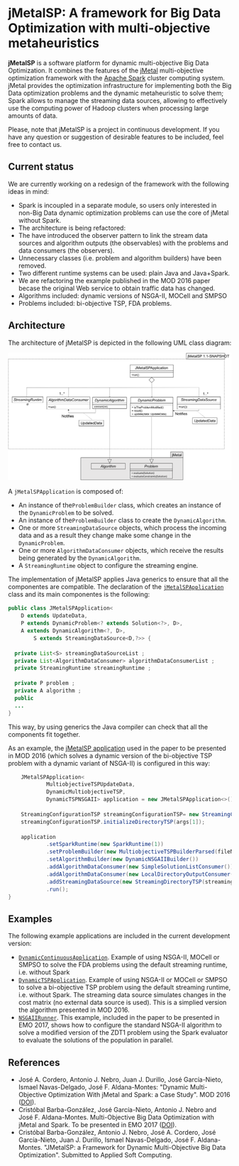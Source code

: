 # jMetalSP: A framework for Big Data Optimization with multi-objective metaheuristics

**jMetalSP** is a software platform for dynamic multi-objective Big Data Optimization. It combines the features of the [jMetal](http://jmetal.github.io/jMetal/) multi-objective optimization framework with the [Apache Spark](http://spark.apache.org/) cluster computing system. jMetal provides the optimization infrastructure for implementing both the Big Data optimization problems and the dynamic metaheuristic to solve them; Spark allows to manage the streaming data sources, allowing to effectively use the computing power of Hadoop clusters when processing large amounts of data.

Please, note that jMetalSP is a project in continuous development. If you have any question or suggestion of desirable features to be included, feel free to contact us. 

## Current status
We are currently working on a redesign of the framework with the following ideas in mind:
* Spark is incoupled in a separate module, so users only interested in non-Big Data dynamic optimization problems can use the core of jMetal without Spark.
* The architecture is being refactored:
 * The have introduced the observer pattern to link the stream data sources and algorithm outputs (the observables) with the problems and data consumers (the observers).
 * Unnecessary classes (i.e. problem and algorithm builders) have been removed.
 * Two different runtime systems can be used: plain Java and Java+Spark.
* We are refactoring the example published in the MOD 2016 paper becase the original Web service to obtain traffic data has changed. 
* Algorithms included: dynamic versions of NSGA-II, MOCell and SMPSO
* Problems included: bi-objective TSP, FDA problems.


## Architecture
The architecture of jMetalSP is depicted in the following UML class diagram:

![jMetalSP architecture](resources/jMetalSP1.1.png)

A `jMetalSPApplication` is composed of: 
* An instance of the`ProblemBuilder` class, which creates an instance of the `DynamicProblem` to be solved.
* An instance of the`ProblemBuilder` class to create the `DynamicAlgorithm`.
* One or more `StreamingDataSource` objects, which process the incoming data and as a result they change make some change in the `DynamicProblem`.
* One or more `AlgorithmDataConsumer` objects, which receive the results being generated by the `DynamicAlgorithm`.
* A `StreamingRuntime` object to configure the streaming engine.

The implementation of jMetalSP applies Java generics to ensure that all the componentes are compatible. The declaration of the [`jMetalSPApplication`](https://github.com/jMetal/jMetalSP/blob/master/jmetalsp-core/src/main/java/org/uma/jmetalsp/JMetalSPApplication.java) class and its main componentes is the following:
```java
public class JMetalSPApplication<
    D extends UpdateData,
    P extends DynamicProblem<? extends Solution<?>, D>,
    A extends DynamicAlgorithm<?, D>,
		S extends StreamingDataSource<D,?>> {

  private List<S> streamingDataSourceList ;
  private List<AlgorithmDataConsumer> algorithmDataConsumerList ;
  private StreamingRuntime streamingRuntime ;

  private P problem ;
  private A algorithm ;
  public 
  ...
}
```
This way, by using generics the Java compiler can check that all the components fit together. 

As an example, the [jMetalSP application](https://github.com/jMetal/jMetalSP/blob/master/jmetalsp-application/src/main/java/org/uma/jmetalsp/application/biobjectivetsp/runner/newyorktraffic/DynamicTSPNSGAIIRunner.java) used in the paper to be presented in MOD 2016 (which solves a dynamic version of the bi-objective TSP problem with a dynamic variant of NSGA-II) is configured in this way:
```java
    JMetalSPApplication<
            MultiobjectiveTSPUpdateData,
            DynamicMultiobjectiveTSP,
            DynamicTSPNSGAII> application = new JMetalSPApplication<>();
    
    StreamingConfigurationTSP streamingConfigurationTSP= new StreamingConfigurationTSP();
    streamingConfigurationTSP.initializeDirectoryTSP(args[1]);
    
    application
            .setSparkRuntime(new SparkRuntime(1))
            .setProblemBuilder(new MultiobjectiveTSPBuilderParsed(fileName))
            .setAlgorithmBuilder(new DynamicNSGAIIBuilder())
            .addAlgorithmDataConsumer(new SimpleSolutionListConsumer())
            .addAlgorithmDataConsumer(new LocalDirectoryOutputConsumer(args[2]))
            .addStreamingDataSource(new StreamingDirectoryTSP(streamingConfigurationTSP))
            .run();
}
```

## Examples
The following example applications are included in the current development version:
* [`DynamicContinuousApplication`](https://github.com/jMetal/jMetalSP/blob/master/jmetalsp-examples/src/main/java/org/uma/jmetalsp/examples/continuousproblemapplication/DynamicContinuousApplication.java). Example of using NSGA-II, MOCell or SMPSO to solve the FDA problems using the default streaming runtime, i.e. without Spark
* [`DynamicTSPApplication`](https://github.com/jMetal/jMetalSP/blob/master/jmetalsp-examples/src/main/java/org/uma/jmetalsp/examples/dynamictsp/DynamicTSPApplication.java). Example of using NSGA-II or MOCell or SMPSO to solve a bi-objective TSP problem using the default streaming runtime, i.e. without Spark. The streaming data source simulates changes in the cost matrix (no external data source is used). This is a simplied version the algorithm presented in MOD 2016.
* [`NSGAIIRunner`](https://github.com/jMetal/jMetalSP/blob/master/jmetalsp-spark/src/main/java/org/uma/jmetalsp/spark/evaluator/NSGAIIRunner.java). This example, included in the paper to be presented in EMO 2017, shows how to configure the standard NSGA-II algorithm to solve a modified version of the ZDT1 problem using the Spark evaluator to evaluate the solutions of the population in parallel. 

## References
* José A. Cordero, Antonio J. Nebro, Juan J. Durillo, José García-Nieto, Ismael Navas-Delgado, José F. Aldana-Montes: "Dynamic Multi-Objective Optimization With jMetal and Spark: a Case Study". MOD 2016 ([DOI](http://dx.doi.org/10.1007/978-3-319-51469-7_9)).
* Cristóbal Barba-González, José García-Nieto, Antonio J. Nebro and José F. Aldana-Montes. Multi-Objective Big Data Optimization with jMetal and Spark. To be presented in EMO 2017 ([DOI](http://dx.doi.org/10.1007/978-3-319-54157-0_2)).
* Cristóbal Barba-González, Antonio J. Nebro, José A. Cordero, José García-Nieto, Juan J. Durillo, Ismael Navas-Delgado, José F. Aldana-Montes. "JMetalSP: a Framework for Dynamic Multi-Objective Big Data Optimization". Submitted to Applied Soft Computing.

